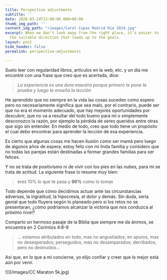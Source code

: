 ```yaml
---
title: Perspective adjustments
subtitle: ''
date: 2020-03-24T23:00:00.000+00:00
thumb_img_path: ''
content_img_path: "/images/Carol Cupas Madrid Rio 2019.jpg"
excerpt: When we don't look away from the right place, it's easier to focus towards
  the suitable direction that leads up to the goals.
layout: post
hide_header: false
permalink: perspective-adjustments

---
```

Suelo leer con regularidad libros, artículos en la web, etc. y un día me encontré con una frase que creo que es acertada, dice:

> _La experiencia es una dura maestra porque primero te pone la prueba y luego te enseña la lección_

He aprendido que no siempre en la vida las cosas suceden como espero pero no necesariamente significa que sea malo, por el contrario, puede ser que no era el momento adecuado, que hay mejores oportunidades por descubrir, que no va a resultar del todo bueno para mí o simplemente desconozco la razón, por ejemplo la pérdida de seres queridos entre otras que sigo sin entender. En medio de todo, creo que todo tiene un propósito el cual debo encontrar para aprender la lección de esa experiencia.

Es cierto que algunas cosas me hacen ilusión como ser mamá pero luego de algunos años de espera, estoy feliz con mi linda familia y considero que no todas las parejas están destinadas a formar grandes familias para ser felices.

Y no se trata de positivismo ni de vivir con los pies en las nubes, para mí se trata de actitud. La siguiente frase lo resume muy bien:

> eres 10% lo que te pasa y **_90%_** como lo tomas

Todo depende que cómo decidimos actuar ante las circunstancias adversas, la ingratitud, la hipocresía, el dolor y demás. Sin duda, sería genial que todo fluyera según lo planeado pero si los retos no se presentaran, ¿cómo podríamos alcanzar la victoria que nos conduzca al próximo nivel?

Comparto un hermoso pasaje de la Biblia que siempre me da ánimos, se encuentra en 2 Corintios 4:8-9

> ... estamos atribulados en todo, mas no angustiados; en apuros, mas no desesperados; perseguidos, mas no desamparados; derribados, pero no destruidos...

Así que, en lo que a mí concierne, yo elijo confiar y creer que lo mejor está aún por venir.

![](/images/CC Maraton 5k.jpg)